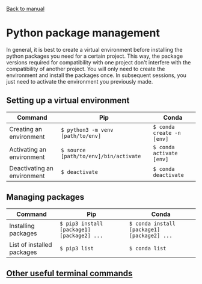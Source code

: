 [Back to manual](/docs/manual/README.md)

# Python package management 

In general, it is best to create a virtual environment before installing the python packages you need for a certain project. This way, the package versions required for compatibility with one project don't interfere with the compatibility of another project. You will only need to create the environment and install the packages once. In subsequent sessions, you just need to activate the environment you previously made.

## Setting up a virtual environment

| Command                     | Pip                                         | Conda                           |
|-----------------------------|---------------------------------------------|---------------------------------|
| Creating an environment     | ``` $ python3 -m venv [path/to/env] ```     | ``` $ conda create -n [env] ``` |
| Activating an environment   | ``` $ source [path/to/env]/bin/activate ``` | ``` $ conda activate [env] ```  |
| Deactivating an environment | ``` $ deactivate ```                        | ``` $ conda deactivate ```      |

## Managing packages

| Command                    | Pip                                               | Conda                                             |
|----------------------------|---------------------------------------------------|---------------------------------------------------|
| Installing packages        | ``` $ pip3 install [package1] [package2] ...  ``` | ``` $ conda install [package1] [package2] ... ``` |
| List of installed packages | ``` $ pip3 list ```                               | ``` $ conda list ```                              |

## [Other useful terminal commands](./terminal.md)